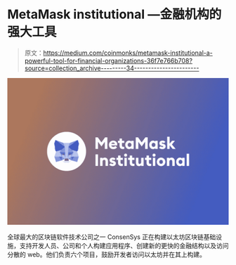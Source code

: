 # MetaMask institutional —金融机构的强大工具

> 原文：<https://medium.com/coinmonks/metamask-institutional-a-powerful-tool-for-financial-organizations-36f7e766b708?source=collection_archive---------34----------------------->

![](img/c6c6b34f000a0fcd301f5a136f29f9e5.png)

全球最大的区块链软件技术公司之一 ConsenSys 正在构建以太坊区块链基础设施，支持开发人员、公司和个人构建应用程序、创建新的更快的金融结构以及访问分散的 web。他们负责六个项目，鼓励开发者访问以太坊并在其上构建。